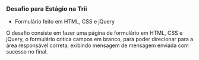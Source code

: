 ### Desafio para Estágio na Trii
* Formulário feito em HTML, CSS e jQuery

<p> O desafio consiste em fazer uma página de formulário em HTML, CSS e jQuery, o formulário critica campos em branco, para poder direcionar para a área responsável correta, exibindo mensagem de mensagem enviada com sucesso no final.</p>
